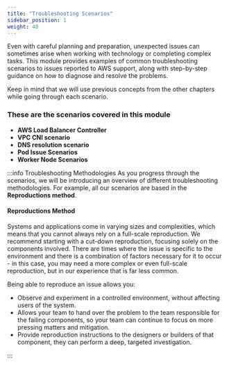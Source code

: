 ```yaml
---
title: "Troubleshooting Scenarios"
sidebar_position: 1
weight: 40
---
```


Even with careful planning and preparation, unexpected issues can sometimes arise when working with technology or completing complex tasks. This module provides examples of common troubleshooting scenarios to issues reported to AWS support, along with step-by-step guidance on how to diagnose and resolve the problems.

Keep in mind that we will use previous concepts from the other chapters while going through each scenario.

### These are the scenarios covered in this module

- **AWS Load Balancer Controller**
- **VPC CNI scenario**
- **DNS resolution scenario**
- **Pod Issue Scenarios**
- **Worker Node Scenarios**

:::info Troubleshooting Methodologies
As you progress through the scenarios, we will be introducing an overview of different troubleshooting methodologies. For example, all our scenarios are based in the **Reproductions method**.

#### Reproductions Method

Systems and applications come in varying sizes and complexities, which means that you cannot always rely on a full-scale reproduction. We recommend starting with a cut-down reproduction, focusing solely on the components involved. There are times where the issue is specific to the environment and there is a combination of factors necessary for it to occur - in this case, you may need a more complex or even full-scale reproduction, but in our experience that is far less common.

Being able to reproduce an issue allows you:

- Observe and experiment in a controlled environment, without affecting users of the system.
- Allows your team to hand over the problem to the team responsible for the failing components, so your team can continue to focus on more pressing matters and mitigation.
- Provide reproduction instructions to the designers or builders of that component, they can perform a deep, targeted investigation.

:::

